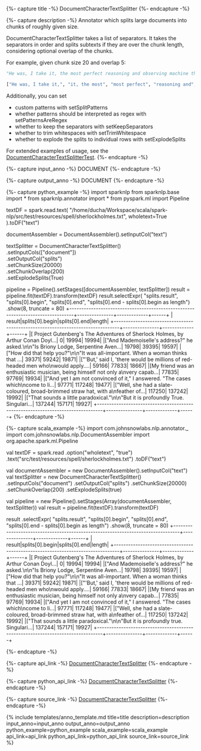 {%- capture title -%}
DocumentCharacterTextSplitter
{%- endcapture -%}

{%- capture description -%}
Annotator which splits large documents into chunks of roughly given size.

DocumentCharacterTextSplitter takes a list of separators. It takes the separators in order and
splits subtexts if they are over the chunk length, considering optional overlap of the chunks.

For example, given chunk size 20 and overlap 5:

```python
"He was, I take it, the most perfect reasoning and observing machine that the world has seen."

["He was, I take it,", "it, the most", "most perfect", "reasoning and", "and observing", "machine that the", "the world has seen."]
```

Additionally, you can set

- custom patterns with setSplitPatterns
- whether patterns should be interpreted as regex with setPatternsAreRegex
- whether to keep the separators with setKeepSeparators
- whether to trim whitespaces with setTrimWhitespace
- whether to explode the splits to individual rows with setExplodeSplits

For extended examples of usage, see the
[DocumentCharacterTextSplitterTest](https://github.com/JohnSnowLabs/spark-nlp/blob/master/src/test/scala/com/johnsnowlabs/nlp/annotators/DocumentCharacterTextSplitterTest.scala).
{%- endcapture -%}

{%- capture input_anno -%}
DOCUMENT
{%- endcapture -%}

{%- capture output_anno -%}
DOCUMENT
{%- endcapture -%}

{%- capture python_example -%}
import sparknlp
from sparknlp.base import *
from sparknlp.annotator import *
from pyspark.ml import Pipeline

textDF = spark.read.text(
   "/home/ducha/Workspace/scala/spark-nlp/src/test/resources/spell/sherlockholmes.txt",
   wholetext=True
).toDF("text")

documentAssembler = DocumentAssembler().setInputCol("text")

textSplitter = DocumentCharacterTextSplitter() \
    .setInputCols(["document"]) \
    .setOutputCol("splits") \
    .setChunkSize(20000) \
    .setChunkOverlap(200) \
    .setExplodeSplits(True)

pipeline = Pipeline().setStages([documentAssembler, textSplitter])
result = pipeline.fit(textDF).transform(textDF)
result.selectExpr(
      "splits.result",
      "splits[0].begin",
      "splits[0].end",
      "splits[0].end - splits[0].begin as length") \
    .show(8, truncate = 80)
+--------------------------------------------------------------------------------+---------------+-------------+------+
|                                                                          result|splits[0].begin|splits[0].end|length|
+--------------------------------------------------------------------------------+---------------+-------------+------+
|[ Project Gutenberg's The Adventures of Sherlock Holmes, by Arthur Conan Doyl...|              0|        19994| 19994|
|["And Mademoiselle's address?" he asked.\n\n"Is Briony Lodge, Serpentine Aven...|          19798|        39395| 19597|
|["How did that help you?"\n\n"It was all-important. When a woman thinks that ...|          39371|        59242| 19871|
|["'But,' said I, 'there would be millions of red-headed men who\nwould apply....|          59166|        77833| 18667|
|[My friend was an enthusiastic musician, being himself not only a\nvery capab...|          77835|        97769| 19934|
|["And yet I am not convinced of it," I answered. "The cases which\ncome to li...|          97771|       117248| 19477|
|["Well, she had a slate-coloured, broad-brimmed straw hat, with a\nfeather of...|         117250|       137242| 19992|
|["That sounds a little paradoxical."\n\n"But it is profoundly True. Singulari...|         137244|       157171| 19927|
+--------------------------------------------------------------------------------+---------------+-------------+------+
{%- endcapture -%}

{%- capture scala_example -%}
import com.johnsnowlabs.nlp.annotator._
import com.johnsnowlabs.nlp.DocumentAssembler
import org.apache.spark.ml.Pipeline

val textDF =
  spark.read
    .option("wholetext", "true")
    .text("src/test/resources/spell/sherlockholmes.txt")
    .toDF("text")

val documentAssembler = new DocumentAssembler().setInputCol("text")
val textSplitter = new DocumentCharacterTextSplitter()
  .setInputCols("document")
  .setOutputCol("splits")
  .setChunkSize(20000)
  .setChunkOverlap(200)
  .setExplodeSplits(true)

val pipeline = new Pipeline().setStages(Array(documentAssembler, textSplitter))
val result = pipeline.fit(textDF).transform(textDF)

result
  .selectExpr(
    "splits.result",
    "splits[0].begin",
    "splits[0].end",
    "splits[0].end - splits[0].begin as length")
  .show(8, truncate = 80)
+--------------------------------------------------------------------------------+---------------+-------------+------+
|                                                                          result|splits[0].begin|splits[0].end|length|
+--------------------------------------------------------------------------------+---------------+-------------+------+
|[ Project Gutenberg's The Adventures of Sherlock Holmes, by Arthur Conan Doyl...|              0|        19994| 19994|
|["And Mademoiselle's address?" he asked.\n\n"Is Briony Lodge, Serpentine Aven...|          19798|        39395| 19597|
|["How did that help you?"\n\n"It was all-important. When a woman thinks that ...|          39371|        59242| 19871|
|["'But,' said I, 'there would be millions of red-headed men who\nwould apply....|          59166|        77833| 18667|
|[My friend was an enthusiastic musician, being himself not only a\nvery capab...|          77835|        97769| 19934|
|["And yet I am not convinced of it," I answered. "The cases which\ncome to li...|          97771|       117248| 19477|
|["Well, she had a slate-coloured, broad-brimmed straw hat, with a\nfeather of...|         117250|       137242| 19992|
|["That sounds a little paradoxical."\n\n"But it is profoundly true. Singulari...|         137244|       157171| 19927|
+--------------------------------------------------------------------------------+---------------+-------------+------+

{%- endcapture -%}

{%- capture api_link -%}
[DocumentCharacterTextSplitter](/api/com/johnsnowlabs/nlp/annotators/DocumentCharacterTextSplitter)
{%- endcapture -%}

{%- capture python_api_link -%}
[DocumentCharacterTextSplitter](/api/python/reference/autosummary/sparknlp/annotator/document_character_text_splitter/index.html#sparknlp.annotator.document_character_text_splitter.DocumentCharacterTextSplitter)
{%- endcapture -%}

{%- capture source_link -%}
[DocumentCharacterTextSplitter](https://github.com/JohnSnowLabs/spark-nlp/tree/master/src/main/scala/com/johnsnowlabs/nlp/annotators/DocumentCharacterTextSplitter.scala)
{%- endcapture -%}

{% include templates/anno_template.md
title=title
description=description
input_anno=input_anno
output_anno=output_anno
python_example=python_example
scala_example=scala_example
api_link=api_link
python_api_link=python_api_link
source_link=source_link
%}